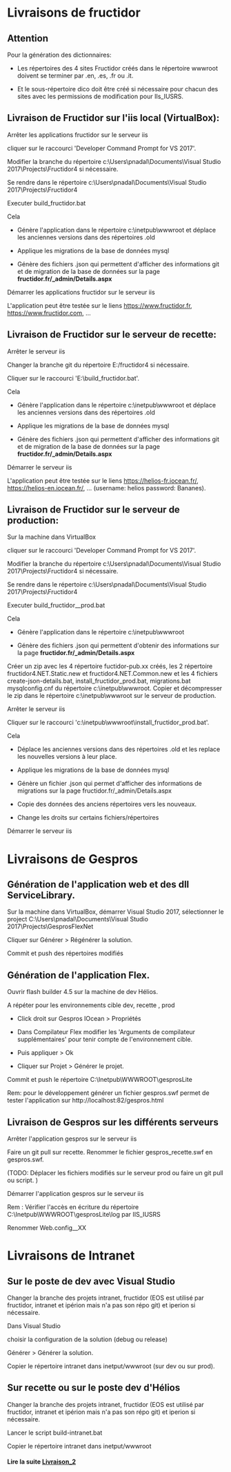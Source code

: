 #  Livraisons de fructidor


## Attention

Pour la génération des dictionnaires:

*  Les répertoires des 4 sites Fructidor créés dans le répertoire wwwroot doivent se terminer par .en, .es, .fr ou .it.

*  Et le sous-répertoire dico doit être créé si nécessaire pour chacun des sites avec les permissions de modification pour IIs_IUSRS. 


## Livraison de Fructidor sur l'iis local (VirtualBox):

Arrêter les applications fructidor sur le serveur iis

cliquer sur le raccourci 'Developer Command Prompt for VS 2017'.

Modifier la branche du répertoire c:\Users\pnadal\Documents\Visual Studio 2017\Projects\Fructidor4 si nécessaire.

Se rendre dans le répertoire c:\Users\pnadal\Documents\Visual Studio 2017\Projects\Fructidor4

Executer build_fructidor.bat

Cela 

*  Génère l'application dans le répertoire c:\inetpub\wwwroot et déplace les anciennes versions dans des répertoires .old

*  Applique les migrations de la base de données mysql

*  Génère des fichiers .json qui permettent d'afficher des informations git et de migration de la base de données  sur la page **fructidor.fr/_admin/Details.aspx**


Démarrer les applications fructidor sur le serveur iis

L'application peut être testée sur le liens https://www.fructidor.fr, https://www.fructidor.com, ...



## Livraison de Fructidor sur le serveur de recette:



Arrêter le serveur iis

Changer la branche git du répertoire E:/fructidor4 si nécessaire.

Cliquer sur le raccourci 'E:\build_fructidor.bat'.

Cela 

*  Génère l'application dans le répertoire c:\inetpub\wwwroot et déplace les anciennes versions dans des répertoires .old

*  Applique les migrations de la base de données mysql

*  Génère des fichiers .json qui permettent d'afficher des informations git et de migration de la base de données sur la page **fructidor.fr/_admin/Details.aspx**

Démarrer le serveur iis

L'application peut être testée sur le liens https://helios-fr.iocean.fr/, https://helios-en.iocean.fr/, ... (username: helios password: Bananes).



## Livraison de Fructidor sur le serveur de production:

Sur la machine dans VirtualBox

cliquer sur le raccourci 'Developer Command Prompt for VS 2017'.

Modifier la branche du répertoire c:\Users\pnadal\Documents\Visual Studio 2017\Projects\Fructidor4 si nécessaire.

Se rendre dans le répertoire c:\Users\pnadal\Documents\Visual Studio 2017\Projects\Fructidor4

Executer build_fructidor__prod.bat

Cela 

*  Génère l'application dans le répertoire c:\inetpub\wwwroot

*  Génère des fichiers .json qui permettent d'obtenir des informations sur la page **fructidor.fr/_admin/Details.aspx**


Créer un zip avec les 4 répertoire fuctidor-pub.xx créés, les 2 répertoire fructidor4.NET.Static.new et fructidor4.NET.Common.new  et les 4 fichiers create-json-details.bat, install_fructidor_prod.bat, migrations.bat mysqlconfig.cnf du répertoire c:\inetpub\wwwroot.
Copier et décompresser le zip dans le répertoire c:\inetpub\wwwroot sur le serveur de production.


Arrêter le serveur iis


Cliquer sur le raccourci 'c:\inetpub\wwwroot\install_fructidor_prod.bat'.

Cela 

*  Déplace les anciennes versions dans des répertoires .old et les replace les nouvelles versions à leur place.

*  Applique les migrations de la base de données mysql

*  Génère un fichier .json qui permet d'afficher des informations de migrations sur la page fructidor.fr/_admin/Details.aspx

*  Copie des données des anciens répertoires vers les nouveaux.

*  Change les droits sur certains fichiers/répertoires

Démarrer le serveur iis

#  Livraisons de Gespros

## Génération de l'application web et des dll ServiceLibrary.

Sur la machine dans VirtualBox, démarrer Visual Studio 2017, sélectionner le project C:\Users\pnadal\Documents\Visual Studio 2017\Projects\GesprosFlexNet 

Cliquer sur Générer > Régénérer la solution. 

Commit et push des répertoires modifiés
 
## Génération de l'application Flex.

Ouvrir flash builder 4.5 sur la machine de dev Hélios.

A répéter pour les environnements cible dev, recette , prod

*  Click droit sur Gespros IOcean > Propriétés

*  Dans Compilateur Flex modifier les 'Arguments de compilateur supplémentaires' pour tenir compte de l'environnement cible.

*  Puis appliquer > Ok

*  Cliquer sur Projet > Générer le projet.

Commit et push le répertoire C:\Inetpub\WWWROOT\gesprosLite 

Rem: pour le développement générer un fichier gespros.swf permet de tester l'application sur http://localhost:82/gespros.html

## Livraison de Gespros sur les différents serveurs


Arrêter l'application gespros sur le serveur iis

Faire un git pull sur recette. Renommer le fichier gespros_recette.swf en gespros.swf.

(TODO: Déplacer les fichiers modifiés sur le serveur prod ou faire un git pull ou script. )

Démarrer l'application gespros sur le serveur iis

Rem : Vérifier l'accès en écriture du répertoire C:\Inetpub\WWWROOT\gesprosLite\log par IIS_IUSRS

Renommer Web.config__XX


#  Livraisons de Intranet

## Sur le poste de dev avec Visual Studio

Changer la branche des projets intranet, fructidor (EOS est utilisé par fructidor, intranet et ipérion mais n'a pas son répo git) et iperion si nécessaire.

Dans Visual Studio 

choisir la configuration de la solution (debug ou release)

Générer > Générer la solution.

Copier le répertoire intranet dans inetput/wwwroot (sur dev ou sur prod).



## Sur recette ou sur le poste dev d'Hélios

Changer la branche des projets intranet, fructidor (EOS est utilisé par fructidor, intranet et ipérion mais n'a pas son répo git) et iperion si nécessaire.

Lancer le script build-intranet.bat

Copier le répertoire intranet dans inetput/wwwroot

#### Lire la suite [Livraison_2 ](Livraison_2)